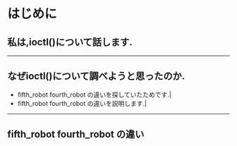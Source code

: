 # はじめに

## 私は,ioctl()について話します.

---

## なぜioctl()について調べようと思ったのか.

- fifth_robot fourth_robot の違いを探していたためです.|
- fifth_robot fourth_robot の違いを説明します.|

---

## fifth_robot fourth_robot の違い

